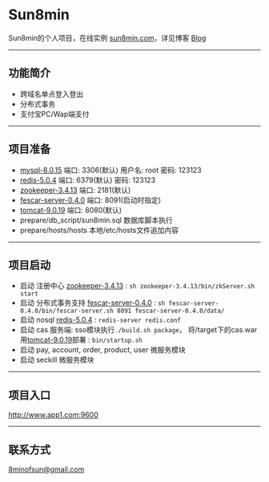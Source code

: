 # Sun8min

Sun8min的个人项目，在线实例 [sun8min.com]，详见博客 [Blog]

---
## 功能简介

- 跨域名单点登入登出
- 分布式事务
- 支付宝PC/Wap端支付

---
## 项目准备

- [mysql-8.0.15]        端口: 3306(默认) 用户名: root 密码: 123123
- [redis-5.0.4]         端口: 6379(默认) 密码: 123123
- [zookeeper-3.4.13]    端口: 2181(默认)
- [fescar-server-0.4.0] 端口: 8091(启动时指定)
- [tomcat-9.0.19]       端口: 8080(默认)
- prepare/db_script/sun8min.sql 数据库脚本执行
- prepare/hosts/hosts 本地/etc/hosts文件追加内容

---
## 项目启动

- 启动 注册中心 [zookeeper-3.4.13] : `sh zookeeper-3.4.13/bin/zkServer.sh start`
- 启动 分布式事务支持 [fescar-server-0.4.0] : `sh fescar-server-0.4.0/bin/fescar-server.sh 8091 fescar-server-0.4.0/data/`
- 启动 nosql [redis-5.0.4] : `redis-server redis.conf`
- 启动 cas 服务端: sso模块执行`./build.sh package`，
  将/target下的cas.war用[tomcat-9.0.19]部署 : `bin/startup.sh`
- 启动 pay, account, order, product, user 微服务模块
- 启动 seckill 微服务模块

---
## 项目入口
http://www.app1.com:9600

---
## 联系方式

8minofsun@gmail.com

[sun8min.com]: https://www.sun8min.com
[Blog]: https://sun8min.com
[zookeeper-3.4.13]: https://github.com/apache/zookeeper/releases/tag/release-3.4.13
[fescar-server-0.4.0]: https://github.com/seata/seata/releases/tag/v0.4.0
[redis-5.0.4]: https://github.com/antirez/redis/releases/tag/5.0.4
[tomcat-9.0.19]: https://github.com/apache/tomcat/releases/tag/9.0.19
[mysql-8.0.15]: https://dev.mysql.com/downloads/mysql/
